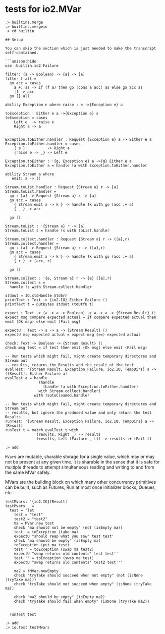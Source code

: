 # tests for io2.MVar

```ucm:hide
.> builtins.merge
.> builtins.mergeio
.> cd builtin

## Setup

You can skip the section which is just needed to make the transcript self-contained.

```unison:hide
use .builtin.io2 Failure

filter: (a -> Boolean) -> [a] -> [a]
filter f all =
  go acc = cases
    a +: as -> if (f a) then go (cons a acc) as else go acc as
    [] -> acc
  go [] all

ability Exception e where raise : e ->{Exception e} a

toException : Either e a ->{Exception e} a
toException = cases
    Left e  -> raise e
    Right a -> a


Exception.toEither.handler : Request {Exception e} a -> Either e a
Exception.toEither.handler = cases
    { a }          -> Right a
    {raise e -> _} -> Left e

Exception.toEither : '{g, Exception e} a ->{g} Either e a
Exception.toEither a = handle !a with Exception.toEither.handler

ability Stream a where
   emit: a -> ()

Stream.toList.handler : Request {Stream a} r -> [a]
Stream.toList.handler =
  go : [a] -> Request {Stream a} r -> [a]
  go acc = cases
    { Stream.emit a -> k } -> handle !k with go (acc :+ a)
    { _ } -> acc

  go []

Stream.toList : '{Stream a} r -> [a]
Stream.toList s = handle !s with toList.handler

Stream.collect.handler : Request {Stream a} r -> ([a],r)
Stream.collect.handler =
  go : [a] -> Request {Stream a} r -> ([a],r)
  go acc = cases
    { Stream.emit a -> k } -> handle !k with go (acc :+ a)
    { r } -> (acc, r)

  go []

Stream.collect : '{e, Stream a} r -> {e} ([a],r)
Stream.collect s =
  handle !s with Stream.collect.handler

stdout = IO.stdHandle StdErr
printText : Text -> {io2.IO} Either Failure ()
printText t = putBytes stdout (toUtf8 t)

expect : Text -> (a -> a -> Boolean) -> a -> a -> {Stream Result} ()
expect msg compare expected actual = if compare expected actual then emit (Ok msg) else emit (Fail msg)

expectU : Text -> a -> a -> {Stream Result} ()
expectU msg expected actual = expect msg (==) expected actual

check: Text -> Boolean -> {Stream Result} ()
check msg test = if test then emit (Ok msg) else emit (Fail msg)

-- Run tests which might fail, might create temporary directores and Stream out
-- results, returns the Results and the result of the test
evalTest: '{Stream Result, Exception Failure, io2.IO, TempDirs} a -> ([Result], Either Failure a)
evalTest a = handle
               (handle
                 (handle !a with Exception.toEither.handler)
               with Stream.collect.handler)
             with !autoCleaned.handler

-- Run tests which might fail, might create temporary directores and Stream out
-- results, but ignore the produced value and only return the test Results
runTest: '{Stream Result, Exception Failure, io2.IO, TempDirs} a -> [Result]
runTest t = match evalTest t with
              (results, Right _) -> results
              (results, Left (Failure _ t)) -> results :+ (Fail t)

```

```ucm:hide
.> add
```

`MVar`s are mutable, sharable storage for a single value, which may or
may not be present at any given time. It is sharable in the sense that
it is safe for multiple threads to attempt simultaneous reading and
writing to and from the same MVar safely.

MVars are the building block on which many other concurrency
primitives can be built, such as Futures, Run at most once initializer
blocks, Queues, etc.


```unison
testMvars: '{io2.IO}[Result]
testMvars _ =
  test = 'let
    test = "test"
    test2 = "test2"
    ma = MVar.new test
    check "ma should not be empty" (not (isEmpty ma))
    test' = toException (take ma)
    expectU "should reap what you sow" test test'
    check "ma should be empty" (isEmpty ma)
    toException (put ma test)
    test'' = toException (swap ma test2)
    expectU "swap returns old contents" test test''
    test''' = toException (swap ma test)
    expectU "swap returns old contents" test2 test'''

    ma2 = !MVar.newEmpty
    check "tryTake should succeed when not empty" (not (isNone (tryTake ma)))
    check "tryTake should not succeed when empty" (isNone (tryTake ma))

    check "ma2 should be empty" (isEmpty ma2)
    check "tryTake should fail when empty" (isNone (tryTake ma2))


  runTest test
```
```ucm
.> add
.> io.test testMvars
```

